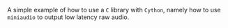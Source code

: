 A simple example of how to use a `C` library with `Cython`, namely how to use `miniaudio` to output
low latency raw audio.